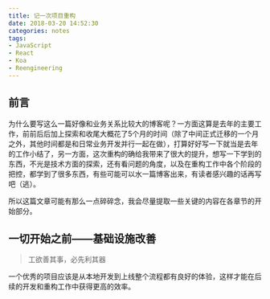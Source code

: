```yaml
---
title: 记一次项目重构
date: 2018-03-20 14:52:30
categories: notes
tags:
- JavaScript
- React
- Koa
- Reengineering
---
```


## 前言

为什么要写这么一篇好像和业务关系比较大的博客呢？一方面这算是去年的主要工作，前前后后加上探索和收尾大概花了5个月的时间（除了中间正式迁移的一个月之外，其他时间都是和日常业务开发并行一起在做），打算好好写一下就当是去年的工作小结了，另一方面，这次重构的确给我带来了很大的提升，想写一下学到的东西，不光是技术方面的探索，还有看问题的角度，以及在重构工作中各个阶段的把控，都学到了很多东西，有些可能可以水一篇博客出来，有读者感兴趣的话再写吧（逃）。

所以这篇文章可能有那么一点碎碎念，我会尽量提取一些关键的内容在各章节的开始部分。

<!-- more -->

## 一切开始之前——基础设施改善

> 工欲善其事，必先利其器

一个优秀的项目应该是从本地开发到上线整个流程都有良好的体验，这样才能在后续的开发和重构工作中获得更高的效率。
